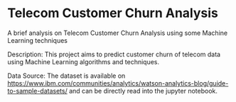 # Telecom Customer Churn Analysis
A brief analysis on Telecom Customer Churn Analysis using some Machine Learning techniques

Description: This project aims to predict customer churn of telecom data using Machine Learning algorithms and techniques.

Data Source: The dataset is available on https://www.ibm.com/communities/analytics/watson-analytics-blog/guide-to-sample-datasets/ and can be directly read into the jupyter notebook.

